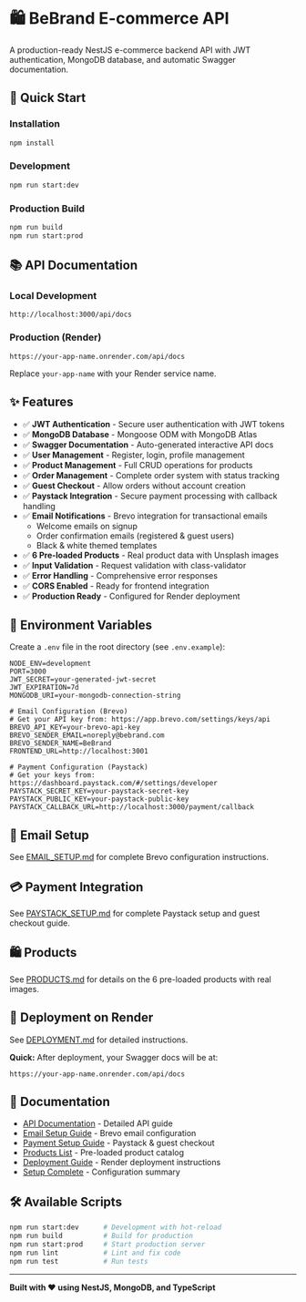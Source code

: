 # 🛍️ BeBrand E-commerce API

A production-ready NestJS e-commerce backend API with JWT authentication, MongoDB database, and automatic Swagger documentation.

## 🚀 Quick Start

### Installation
```bash
npm install
```

### Development
```bash
npm run start:dev
```

### Production Build
```bash
npm run build
npm run start:prod
```

## 📚 API Documentation

### Local Development
```
http://localhost:3000/api/docs
```

### Production (Render)
```
https://your-app-name.onrender.com/api/docs
```

Replace `your-app-name` with your Render service name.

## ✨ Features

- ✅ **JWT Authentication** - Secure user authentication with JWT tokens
- ✅ **MongoDB Database** - Mongoose ODM with MongoDB Atlas
- ✅ **Swagger Documentation** - Auto-generated interactive API docs
- ✅ **User Management** - Register, login, profile management
- ✅ **Product Management** - Full CRUD operations for products
- ✅ **Order Management** - Complete order system with status tracking
- ✅ **Guest Checkout** - Allow orders without account creation
- ✅ **Paystack Integration** - Secure payment processing with callback handling
- ✅ **Email Notifications** - Brevo integration for transactional emails
  - Welcome emails on signup
  - Order confirmation emails (registered & guest users)
  - Black & white themed templates
- ✅ **6 Pre-loaded Products** - Real product data with Unsplash images
- ✅ **Input Validation** - Request validation with class-validator
- ✅ **Error Handling** - Comprehensive error responses
- ✅ **CORS Enabled** - Ready for frontend integration
- ✅ **Production Ready** - Configured for Render deployment

## 🔐 Environment Variables

Create a `.env` file in the root directory (see `.env.example`):

```env
NODE_ENV=development
PORT=3000
JWT_SECRET=your-generated-jwt-secret
JWT_EXPIRATION=7d
MONGODB_URI=your-mongodb-connection-string

# Email Configuration (Brevo)
# Get your API key from: https://app.brevo.com/settings/keys/api
BREVO_API_KEY=your-brevo-api-key
BREVO_SENDER_EMAIL=noreply@bebrand.com
BREVO_SENDER_NAME=BeBrand
FRONTEND_URL=http://localhost:3001

# Payment Configuration (Paystack)
# Get your keys from: https://dashboard.paystack.com/#/settings/developer
PAYSTACK_SECRET_KEY=your-paystack-secret-key
PAYSTACK_PUBLIC_KEY=your-paystack-public-key
PAYSTACK_CALLBACK_URL=http://localhost:3000/payment/callback
```

## 📧 Email Setup

See [EMAIL_SETUP.md](./EMAIL_SETUP.md) for complete Brevo configuration instructions.

## 💳 Payment Integration

See [PAYSTACK_SETUP.md](./PAYSTACK_SETUP.md) for complete Paystack setup and guest checkout guide.

## 🛍️ Products

See [PRODUCTS.md](./PRODUCTS.md) for details on the 6 pre-loaded products with real images.

## 🚢 Deployment on Render

See [DEPLOYMENT.md](./DEPLOYMENT.md) for detailed instructions.

**Quick:** After deployment, your Swagger docs will be at:
```
https://your-app-name.onrender.com/api/docs
```

## 📖 Documentation

- [API Documentation](./API_DOCUMENTATION.md) - Detailed API guide
- [Email Setup Guide](./EMAIL_SETUP.md) - Brevo email configuration
- [Payment Setup Guide](./PAYSTACK_SETUP.md) - Paystack & guest checkout
- [Products List](./PRODUCTS.md) - Pre-loaded product catalog
- [Deployment Guide](./DEPLOYMENT.md) - Render deployment instructions
- [Setup Complete](./SETUP_COMPLETE.md) - Configuration summary

## 🛠️ Available Scripts

```bash
npm run start:dev      # Development with hot-reload
npm run build          # Build for production
npm run start:prod     # Start production server
npm run lint           # Lint and fix code
npm run test           # Run tests
```

---

**Built with ❤️ using NestJS, MongoDB, and TypeScript**
